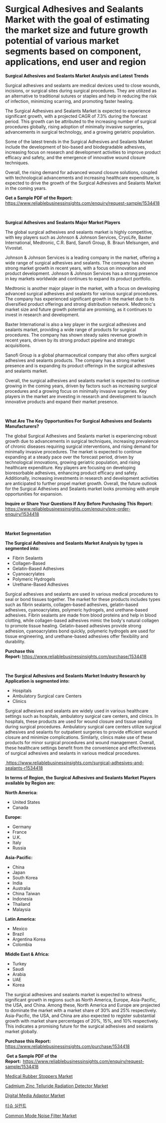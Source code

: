 <p><h1>Surgical Adhesives and Sealants Market with the goal of estimating the market size and future growth potential of various market segments based on component, applications, end user and region</h1></p><p><strong>Surgical Adhesives and Sealants Market Analysis and Latest Trends</strong></p>
<p><p>Surgical adhesives and sealants are medical devices used to close wounds, incisions, or surgical sites during surgical procedures. They are utilized as an alternative to traditional sutures or staples and help in reducing the risk of infection, minimizing scarring, and promoting faster healing.</p><p>The Surgical Adhesives and Sealants Market is expected to experience significant growth, with a projected CAGR of 7.3% during the forecast period. This growth can be attributed to the increasing number of surgical procedures globally, rising adoption of minimally invasive surgeries, advancements in surgical technology, and a growing geriatric population.</p><p>Some of the latest trends in the Surgical Adhesives and Sealants Market include the development of bio-based and biodegradable adhesives, increasing focus on research and development activities to improve product efficacy and safety, and the emergence of innovative wound closure techniques.</p><p>Overall, the rising demand for advanced wound closure solutions, coupled with technological advancements and increasing healthcare expenditure, is expected to drive the growth of the Surgical Adhesives and Sealants Market in the coming years.</p></p>
<p><strong>Get a Sample PDF of the Report:&nbsp;</strong> <a href="https://www.reliablebusinessinsights.com/enquiry/request-sample/1534418">https://www.reliablebusinessinsights.com/enquiry/request-sample/1534418</a></p>
<p>&nbsp;</p>
<p><strong>Surgical Adhesives and Sealants Major Market Players</strong></p>
<p><p>The global surgical adhesives and sealants market is highly competitive, with key players such as Johnson & Johnson Services, CryoLife, Baxter International, Medtronic, C.R. Bard, Sanofi Group, B. Braun Melsungen, and Vivostat. </p><p>Johnson & Johnson Services is a leading company in the market, offering a wide range of surgical adhesives and sealants. The company has shown strong market growth in recent years, with a focus on innovation and product development. Johnson & Johnson Services has a strong presence in key markets worldwide and continues to expand its product portfolio.</p><p>Medtronic is another major player in the market, with a focus on developing advanced surgical adhesives and sealants for various surgical procedures. The company has experienced significant growth in the market due to its diversified product offerings and strong distribution network. Medtronic's market size and future growth potential are promising, as it continues to invest in research and development.</p><p>Baxter International is also a key player in the surgical adhesives and sealants market, providing a wide range of products for surgical procedures. The company has shown steady sales revenue growth in recent years, driven by its strong product pipeline and strategic acquisitions.</p><p>Sanofi Group is a global pharmaceutical company that also offers surgical adhesives and sealants products. The company has a strong market presence and is expanding its product offerings in the surgical adhesives and sealants market.</p><p>Overall, the surgical adhesives and sealants market is expected to continue growing in the coming years, driven by factors such as increasing surgical procedures and a growing focus on minimally invasive surgeries. Key players in the market are investing in research and development to launch innovative products and expand their market presence.</p></p>
<p>&nbsp;</p>
<p><strong>What Are The Key Opportunities For Surgical Adhesives and Sealants Manufacturers?</strong></p>
<p><p>The global Surgical Adhesives and Sealants market is experiencing robust growth due to advancements in surgical techniques, increasing prevalence of chronic diseases requiring surgical interventions, and rising demand for minimally invasive procedures. The market is expected to continue expanding at a steady pace over the forecast period, driven by technological innovations, growing geriatric population, and rising healthcare expenditure. Key players are focusing on developing bioresorbable adhesives, enhancing product efficacy and safety. Additionally, increasing investments in research and development activities are anticipated to further propel market growth. Overall, the future outlook for the Surgical Adhesives and Sealants market looks promising with ample opportunities for expansion.</p></p>
<p><strong>Inquire or Share Your Questions If Any Before Purchasing This Report:</strong> <a href="https://www.reliablebusinessinsights.com/enquiry/pre-order-enquiry/1534418">https://www.reliablebusinessinsights.com/enquiry/pre-order-enquiry/1534418</a></p>
<p>&nbsp;</p>
<p><strong>Market Segmentation</strong></p>
<p><strong>The Surgical Adhesives and Sealants Market Analysis by types is segmented into:</strong></p>
<p><ul><li>Fibrin Sealants</li><li>Collagen-Based</li><li>Gelatin-Based Adhesives</li><li>Cyanoacrylates</li><li>Polymeric Hydrogels</li><li>Urethane-Based Adhesives</li></ul></p>
<p><p>Surgical adhesives and sealants are used in various medical procedures to seal or bond tissues together. The market for these products includes types such as fibrin sealants, collagen-based adhesives, gelatin-based adhesives, cyanoacrylates, polymeric hydrogels, and urethane-based adhesives. Fibrin sealants are made from blood proteins and help in blood clotting, while collagen-based adhesives mimic the body's natural collagen to promote tissue healing. Gelatin-based adhesives provide strong adhesion, cyanoacrylates bond quickly, polymeric hydrogels are used for tissue engineering, and urethane-based adhesives offer flexibility and durability.</p></p>
<p><strong>Purchase this Report:&nbsp;</strong><a href="https://www.reliablebusinessinsights.com/purchase/1534418">https://www.reliablebusinessinsights.com/purchase/1534418</a></p>
<p>&nbsp;</p>
<p><strong>The Surgical Adhesives and Sealants Market Industry Research by Application is segmented into:</strong></p>
<p><ul><li>Hospitals</li><li>Ambulatory Surgical care Centers</li><li>Clinics</li></ul></p>
<p><p>Surgical adhesives and sealants are widely used in various healthcare settings such as hospitals, ambulatory surgical care centers, and clinics. In hospitals, these products are used for wound closure and tissue sealing during surgical procedures. Ambulatory surgical care centers utilize surgical adhesives and sealants for outpatient surgeries to provide efficient wound closure and minimize complications. Similarly, clinics make use of these products for minor surgical procedures and wound management. Overall, these healthcare settings benefit from the convenience and effectiveness of surgical adhesives and sealants in various medical procedures.</p></p>
<p><a href="https://www.reliablebusinessinsights.com/surgical-adhesives-and-sealants-r1534418">&nbsp;https://www.reliablebusinessinsights.com/surgical-adhesives-and-sealants-r1534418</a></p>
<p><strong>In terms of Region, the Surgical Adhesives and Sealants Market Players available by Region are:</strong></p>
<p>
    <p> <strong> North America: </strong>
        <ul>
            <li>United States</li>
            <li>Canada</li>
        </ul>
        </p> 
    <p> <strong> Europe: </strong>
        <ul>
            <li>Germany</li>
            <li>France</li>
            <li>U.K.</li>
            <li>Italy</li>
            <li>Russia</li>
        </ul>
        </p> 
    <p> <strong> Asia-Pacific: </strong>
        <ul>
            <li>China</li>
            <li>Japan</li>
            <li>South Korea</li>
            <li>India</li>
            <li>Australia</li>
            <li>China Taiwan</li>
            <li>Indonesia</li>
            <li>Thailand</li>
            <li>Malaysia</li>
        </ul>
        </p> 
    <p> <strong> Latin America: </strong>
        <ul>
            <li>Mexico</li>
            <li>Brazil</li>
            <li>Argentina Korea</li>
            <li>Colombia</li>
        </ul>
        </p> 
    <p> <strong> Middle East & Africa: </strong>
        <ul>
            <li>Turkey</li>
            <li>Saudi</li>
            <li>Arabia</li>
            <li>UAE</li>
            <li>Korea</li>
        </ul>
    </p>
    </p>
<p><p>The surgical adhesives and sealants market is expected to witness significant growth in regions such as North America, Europe, Asia-Pacific, the USA, and China. Among these, North America and Europe are projected to dominate the market with a market share of 30% and 25% respectively. Asia-Pacific, the USA, and China are also expected to register substantial growth with market share percentages of 20%, 15%, and 10% respectively. This indicates a promising future for the surgical adhesives and sealants market globally.</p></p>
<p><strong>Purchase this Report: </strong><a href="https://www.reliablebusinessinsights.com/purchase/1534418">https://www.reliablebusinessinsights.com/purchase/1534418</a></p>
<p>&nbsp;<strong>Get a Sample PDF of the Report:&nbsp;&nbsp;</strong><a href="https://www.reliablebusinessinsights.com/enquiry/request-sample/1534418">https://www.reliablebusinessinsights.com/enquiry/request-sample/1534418</a></p>
<p><strong></strong></p>
<p><p><a href="https://github.com/wwwkeltoum/Market-Research-Report-List-4/blob/main/medical-rubber-stoppers-market.md">Medical Rubber Stoppers Market</a></p><p><a href="https://medium.com/@felipestehr/cadmium-zinc-telluride-radiation-detector-market-a-global-and-regional-analysis-focus-on-region-4dec99a2fb75">Cadmium Zinc Telluride Radiation Detector Market</a></p><p><a href="https://medium.com/@josefahauck2023/analyzing-digital-media-adaptor-market-dynamics-and-growth-drivers-and-forecasted-for-period-from-bb2371036490">Digital Media Adaptor Market</a></p><p><a href="https://medium.com/@williefoster48/%EA%B8%80%EB%A1%9C%EB%B2%8C-%EC%A1%B0%EC%A7%81-%EB%B0%80%EB%B4%89%EC%A0%9C-%EC%8B%9C%EC%9E%A5-%EB%B6%80%EB%AC%B8-%EC%9C%A0%ED%98%95-%EC%9D%91%EC%9A%A9-%EC%8B%9C%EC%9E%A5-%EC%84%A0%EC%88%98-%EC%A0%84%EB%9E%B5-%EC%A7%80%EC%97%AD-%EC%84%B1%EC%9E%A5-%ED%86%B5%EC%B0%B0-%EA%B7%B8%EB%A6%AC%EA%B3%A0-%EB%AF%B8%EB%9E%98-%EC%A0%84%EB%A7%9D-2024-2031-0bbfbed0a288">티슈 실런트</a></p><p><a href="https://medium.com/@ivethfonsecal57/global-common-mode-noise-filter-market-status-2024-2031-and-forecast-by-region-product-end-4211b8df9402">Common Mode Noise Filter Market</a></p></p>